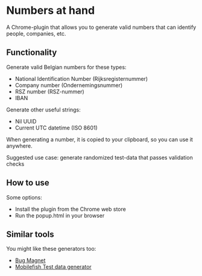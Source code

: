 # Numbers at hand
A Chrome-plugin that allows you to generate valid numbers that can identify people, companies, etc.

## Functionality
Generate valid Belgian numbers for these types:
* National Identification Number (Rijksregisternummer)
* Company number (Ondernemingsnummer)
* RSZ number (RSZ-nummer)
* IBAN

Generate other useful strings:
* Nil UUID
* Current UTC datetime (ISO 8601)

When generating a number, it is copied to your clipboard, so you can use it anywhere.

Suggested use case: generate randomized test-data that passes validation checks

## How to use

Some options:
* Install the plugin from the Chrome web store
* Run the popup.html in your browser

## Similar tools

You might like these generators too:
* [Bug Magnet](https://bugmagnet.org/)
* [Mobilefish Test data generator](https://www.mobilefish.com/services/random_test_data_generator/random_test_data_generator.php)
